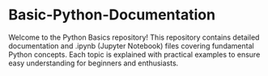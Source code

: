 # Basic-Python-Documentation

Welcome to the Python Basics repository! This repository contains detailed documentation and .ipynb (Jupyter Notebook) files covering fundamental Python concepts. Each topic is explained with practical examples to ensure easy understanding for beginners and enthusiasts.
